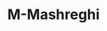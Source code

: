 ---
title: M-Mashreghi
github: https://github.com/M-Mashreghi
mode: dark
transition: 3s
archetype:
  - Little Bit of Everything
---